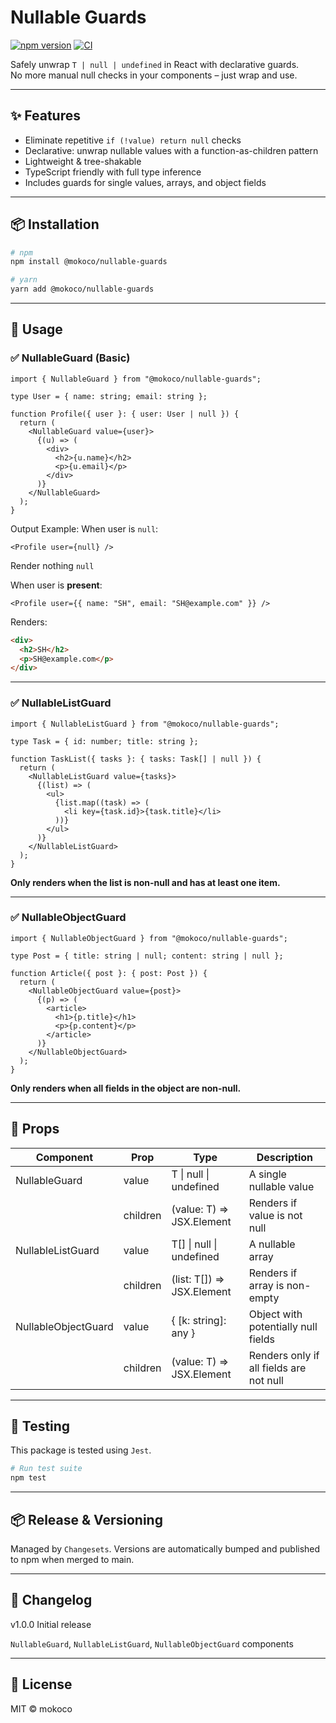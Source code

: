 # Nullable Guards

[![npm version](https://badge.fury.io/js/@mokoco%2Fnullable-guards.svg)](https://www.npmjs.com/package/@mokoco/nullable-guards)
[![CI](https://github.com/MoKoCoBall/react-nullable-guard/actions/workflows/ci.yml/badge.svg)](https://github.com/MoKoCoBall/react-nullable-guard/actions/workflows/ci.yml)

Safely unwrap `T | null | undefined` in React with declarative guards.  
No more manual null checks in your components – just wrap and use.

---

## ✨ Features

- Eliminate repetitive `if (!value) return null` checks
- Declarative: unwrap nullable values with a function-as-children pattern
- Lightweight & tree-shakable
- TypeScript friendly with full type inference
- Includes guards for single values, arrays, and object fields

---

## 📦 Installation

```bash
# npm
npm install @mokoco/nullable-guards

# yarn
yarn add @mokoco/nullable-guards
```

---

## 🚀 Usage

### ✅ NullableGuard (Basic)

```tsx
import { NullableGuard } from "@mokoco/nullable-guards";

type User = { name: string; email: string };

function Profile({ user }: { user: User | null }) {
  return (
    <NullableGuard value={user}>
      {(u) => (
        <div>
          <h2>{u.name}</h2>
          <p>{u.email}</p>
        </div>
      )}
    </NullableGuard>
  );
}
```

Output Example:
When user is `null`:

```tsx
<Profile user={null} />
```

Render nothing `null`

When user is **present**:

```tsx
<Profile user={{ name: "SH", email: "SH@example.com" }} />
```

Renders:

```html
<div>
  <h2>SH</h2>
  <p>SH@example.com</p>
</div>
```

---

### ✅ NullableListGuard

```tsx
import { NullableListGuard } from "@mokoco/nullable-guards";

type Task = { id: number; title: string };

function TaskList({ tasks }: { tasks: Task[] | null }) {
  return (
    <NullableListGuard value={tasks}>
      {(list) => (
        <ul>
          {list.map((task) => (
            <li key={task.id}>{task.title}</li>
          ))}
        </ul>
      )}
    </NullableListGuard>
  );
}
```

**Only renders when the list is non-null and has at least one item.**

---

### ✅ NullableObjectGuard

```tsx
import { NullableObjectGuard } from "@mokoco/nullable-guards";

type Post = { title: string | null; content: string | null };

function Article({ post }: { post: Post }) {
  return (
    <NullableObjectGuard value={post}>
      {(p) => (
        <article>
          <h1>{p.title}</h1>
          <p>{p.content}</p>
        </article>
      )}
    </NullableObjectGuard>
  );
}
```

**Only renders when all fields in the object are non-null.**

---

## 🌿 Props

| Component           | Prop     | Type                       | Description                             |
| ------------------- | -------- | -------------------------- | --------------------------------------- |
| NullableGuard       | value    | T \| null \| undefined     | A single nullable value                 |
|                     | children | (value: T) => JSX.Element  | Renders if value is not null            |
| NullableListGuard   | value    | T[] \| null \| undefined   | A nullable array                        |
|                     | children | (list: T[]) => JSX.Element | Renders if array is non-empty           |
| NullableObjectGuard | value    | { [k: string]: any }       | Object with potentially null fields     |
|                     | children | (value: T) => JSX.Element  | Renders only if all fields are not null |

---

## 🧪 Testing

This package is tested using `Jest`.

```bash
# Run test suite
npm test
```

---

## 📦 Release & Versioning

Managed by `Changesets`.
Versions are automatically bumped and published to npm when merged to main.

---

## 📜 Changelog

v1.0.0
Initial release

`NullableGuard`, `NullableListGuard`, `NullableObjectGuard` components

---

## 📄 License

MIT © mokoco
